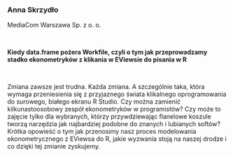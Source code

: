 <!--html_preserve-->
<span>
<h3>
Anna Skrzydło
</h3>
<p>
MediaCom Warszawa Sp. z o. o.
</p>
<br/>
<p>
<strong>Kiedy data.frame pożera Workfile, czyli o tym jak przeprowadzamy
stadko ekonometryków z klikania w EViewsie do pisania w R</strong>
</p>
<br/>
<p>
Zmiana zawsze jest trudna. Każda zmiana. A szczególnie taka, która
wymaga przeniesienia się z przyjaznego świata klikalnego oprogramowania
do surowego, białego ekranu R Studio. Czy można zamienić
kilkunastoosobowy zespół ekonometryków w programistów? Czy może to
zajęcie tylko dla wybranych, którzy przywdziewając flanelowe koszule
tworzą narzędzia jak najbardziej podobne do znanych i lubianych softów?
Krótka opowieść o tym jak przenosimy nasz proces modelowania
ekonometrycznego z EViewsa do R, jakie wyzwania stoją na naszej drodze i
co dzięki tej zmianie zyskujemy.
</p>
</span><!--/html_preserve-->
